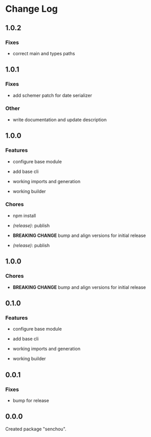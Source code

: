 # Change Log

## 1.0.2

### Fixes

- correct main and types paths


## 1.0.1

### Fixes

- add schemer patch for date serializer


### Other

- write documentation and update description


## 1.0.0

### Features

- configure base module

- add base cli

- working imports and generation

- working builder


### Chores

- npm install

- _(release)_: publish

- **BREAKING CHANGE** bump and align versions for initial release

- _(release)_: publish


## 1.0.0

### Chores

-   **BREAKING CHANGE** bump and align versions for initial release

## 0.1.0

### Features

-   configure base module

-   add base cli

-   working imports and generation

-   working builder

## 0.0.1

### Fixes

-   bump for release

## 0.0.0

Created package "senchou".
